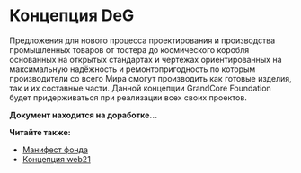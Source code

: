 # Концепция DeG

Предложения для нового процесса проектирования и производства промышленных товаров от тостера до космического коробля основанных на открытых стандартах и чертежах ориентированных на максимальную надёжность и ремонтопригодность по которым производители со всего Мира смогут производить как готовые изделия, так и их составные части. Данной концепции GrandCore Foundation будет придерживаться при реализации всех своих проектов.

**Документ находится на доработке...**

**Читайте также:**

- [Манифест фонда](ru/1-general/general-1-manifest.md)
- [Концепция web21](ru/1-general/general-3-web21.md)
